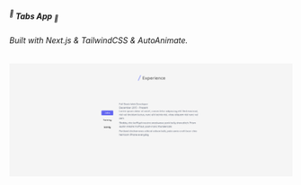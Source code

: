 ##### <sup>🎈</sup> **Tabs App** <sub>🎈</sub>

###### _Built with_ Next.js & TailwindCSS & AutoAnimate.

![Tabs App Screenshot](./public/TabsApp.png)
